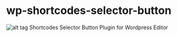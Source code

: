 wp-shortcodes-selector-button
=============================
![alt tag](http://our.umbraco.org/media/wiki/18070/634594723934636000_icon.png)
Shortcodes Selector Button Plugin for Wordpress Editor
